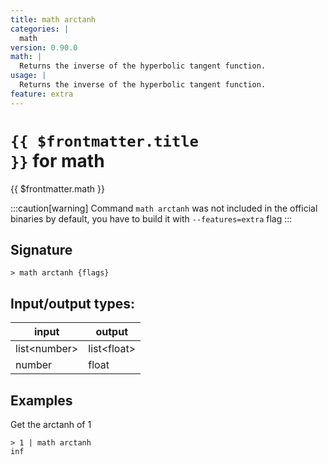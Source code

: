 ```yaml
---
title: math arctanh
categories: |
  math
version: 0.90.0
math: |
  Returns the inverse of the hyperbolic tangent function.
usage: |
  Returns the inverse of the hyperbolic tangent function.
feature: extra
---
```


<!-- This file is automatically generated. Please edit the command in https://github.com/nushell/nushell instead. -->

# <code>{{ $frontmatter.title }}</code> for math

<div class='command-title'>{{ $frontmatter.math }}</div>

:::caution[warning]
Command `math arctanh` was not included in the official binaries by default, you have to build it with `--features=extra` flag
:::

## Signature

`> math arctanh {flags} `

## Input/output types:

| input          | output        |
| -------------- | ------------- |
| list\<number\> | list\<float\> |
| number         | float         |

## Examples

Get the arctanh of 1

```nu
> 1 | math arctanh
inf
```
